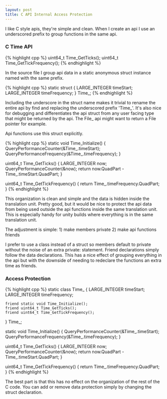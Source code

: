 ```yaml
---
layout: post
title: C API Internal Access Protection
---
```


I like C style apis, they're simple and clean.  When I create an api I use an underscored prefix to group functions in the same api.

### C Time API
{% highlight cpp %}
uint64_t Time_GetTicks();
uint64_t Time_GetTickFrequency();
{% endhighlight %}

In the source file I group api data in a static anonymous struct instance named with the same prefix.

{% highlight cpp %}
static struct {
	LARGE_INTEGER timeStart;
	LARGE_INTEGER timeFrequency;
} Time_;
{% endhighlight %}

Including the underscore in the struct name makes it trivial to rename the entire api by find and replacing the underscored prefix 'Time\_'.  It's also nice for debugging and differentiates the api struct from any user facing type that might be returned by the api.  The File_ api might want to return a File pointer for example.

Api functions use this struct explicitly.

{% highlight cpp %}
static void Time_Initialize()
{
	QueryPerformanceCounter(&Time_.timeStart);
	QueryPerformanceFrequency(&Time_.timeFrequency);
}

uint64_t Time_GetTicks()
{
	LARGE_INTEGER now;
	QueryPerformanceCounter(&now);
	return now.QuadPart - Time_.timeStart.QuadPart;
}

uint64_t Time_GetTickFrequency()
{
	return Time_.timeFrequency.QuadPart;
}
{% endhighlight %}

This organization is clean and simple and the data is hidden inside the translation unit.  Pretty good, but it would be nice to protect the api data from being used outside the api functions inside the same translation unit.  This is especially handy for unity builds where everything is in the same translation unit.

The adjustment is simple: 1) make members private 2) make api functions friends

I prefer to use a class instead of a struct so members default to private without the noise of an extra private: statement.  Friend declarations simply follow the data declarations.  This has a nice effect of grouping everything in the api but with the downside of needing to redeclare the functions an extra time as friends.

### Access Protection
{% highlight cpp %}
static class Time_ {
	LARGE_INTEGER timeStart;
	LARGE_INTEGER timeFrequency;

	friend static void Time_Initialize();
	friend uint64_t Time_GetTicks();
	friend uint64_t Time_GetTickFrequency();
} Time_;

static void Time_Initialize()
{
	QueryPerformanceCounter(&Time_.timeStart);
	QueryPerformanceFrequency(&Time_.timeFrequency);
}

uint64_t Time_GetTicks()
{
	LARGE_INTEGER now;
	QueryPerformanceCounter(&now);
	return now.QuadPart - Time_.timeStart.QuadPart;
}

uint64_t Time_GetTickFrequency()
{
	return Time_.timeFrequency.QuadPart;
}
{% endhighlight %}

The best part is that this has no effect on the organization of the rest of the C code.  You can add or remove data protection simply by changing the struct declaration.
